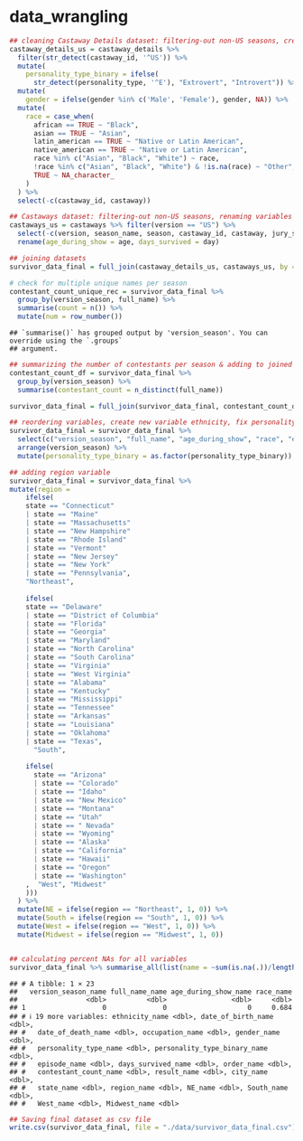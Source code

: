data_wrangling
================

``` r
## cleaning Castaway Details dataset: filtering-out non-US seasons, creating personality type variable
castaway_details_us = castaway_details %>% 
  filter(str_detect(castaway_id, '^US')) %>%
  mutate(
    personality_type_binary = ifelse(
      str_detect(personality_type, '^E'), "Extrovert", "Introvert")) %>%
  mutate(
    gender = ifelse(gender %in% c('Male', 'Female'), gender, NA)) %>% 
  mutate(
    race = case_when(
      african == TRUE ~ "Black",
      asian == TRUE ~ "Asian",
      latin_american == TRUE ~ "Native or Latin American",
      native_american == TRUE ~ "Native or Latin American",
      race %in% c("Asian", "Black", "White") ~ race,
      !race %in% c("Asian", "Black", "White") & !is.na(race) ~ "Other",
      TRUE ~ NA_character_
    )
  ) %>% 
  select(-c(castaway_id, castaway))

## Castaways dataset: filtering-out non-US seasons, renaming variables
castaways_us = castaways %>% filter(version == "US") %>%
  select(-c(version, season_name, season, castaway_id, castaway, jury_status, original_tribe)) %>%
  rename(age_during_show = age, days_survived = day)

## joining datasets
survivor_data_final = full_join(castaway_details_us, castaways_us, by = "full_name")

# check for multiple unique names per season
contestant_count_unique_rec = survivor_data_final %>%
  group_by(version_season, full_name) %>%
  summarise(count = n()) %>%
  mutate(num = row_number())
```

    ## `summarise()` has grouped output by 'version_season'. You can override using the `.groups`
    ## argument.

``` r
## summarizing the number of contestants per season & adding to joined dataset
contestant_count_df = survivor_data_final %>%
  group_by(version_season) %>%
  summarise(contestant_count = n_distinct(full_name))

survivor_data_final = full_join(survivor_data_final, contestant_count_df, by = "version_season")

## reordering variables, create new variable ethnicity, fix personality type variable
survivor_data_final = survivor_data_final %>%
  select(c("version_season", "full_name", "age_during_show", "race", "ethnicity", "date_of_birth", "date_of_death", "occupation", "gender", "ethnicity", "personality_type", "personality_type_binary", "episode", "days_survived", "order", "contestant_count", "result", "city", "state")) %>% 
  arrange(version_season) %>%
  mutate(personality_type_binary = as.factor(personality_type_binary))

## adding region variable
survivor_data_final = survivor_data_final %>%
mutate(region = 
    ifelse(
    state == "Connecticut" 
    | state == "Maine" 
    | state == "Massachusetts" 
    | state == "New Hampshire"
    | state == "Rhode Island"
    | state == "Vermont" 
    | state == "New Jersey" 
    | state == "New York" 
    | state == "Pennsylvania", 
    "Northeast",
    
    ifelse(
    state == "Delaware" 
    | state == "District of Columbia" 
    | state == "Florida" 
    | state == "Georgia" 
    | state == "Maryland" 
    | state == "North Carolina"
    | state == "South Carolina" 
    | state == "Virginia"
    | state == "West Virginia" 
    | state == "Alabama"
    | state == "Kentucky" 
    | state == "Mississippi"
    | state == "Tennessee" 
    | state == "Arkansas" 
    | state == "Louisiana" 
    | state == "Oklahoma" 
    | state == "Texas", 
      "South", 
      
    ifelse(
      state == "Arizona"
      | state == "Colorado"
      | state == "Idaho"
      | state == "New Mexico"
      | state == "Montana"
      | state == "Utah" 
      | state == " Nevada"
      | state == "Wyoming"
      | state == "Alaska"
      | state == "California"
      | state == "Hawaii"
      | state == "Oregon"
      | state == "Washington"
    ,  "West", "Midwest"
    )))
  ) %>%
  mutate(NE = ifelse(region == "Northeast", 1, 0)) %>%
  mutate(South = ifelse(region == "South", 1, 0)) %>%
  mutate(West = ifelse(region == "West", 1, 0)) %>%
  mutate(Midwest = ifelse(region == "Midwest", 1, 0))


## calculating percent NAs for all variables
survivor_data_final %>% summarise_all(list(name = ~sum(is.na(.))/length(.)))
```

    ## # A tibble: 1 × 23
    ##   version_season_name full_name_name age_during_show_name race_name
    ##                 <dbl>          <dbl>                <dbl>     <dbl>
    ## 1                   0              0                    0     0.684
    ## # ℹ 19 more variables: ethnicity_name <dbl>, date_of_birth_name <dbl>,
    ## #   date_of_death_name <dbl>, occupation_name <dbl>, gender_name <dbl>,
    ## #   personality_type_name <dbl>, personality_type_binary_name <dbl>,
    ## #   episode_name <dbl>, days_survived_name <dbl>, order_name <dbl>,
    ## #   contestant_count_name <dbl>, result_name <dbl>, city_name <dbl>,
    ## #   state_name <dbl>, region_name <dbl>, NE_name <dbl>, South_name <dbl>,
    ## #   West_name <dbl>, Midwest_name <dbl>

``` r
## Saving final dataset as csv file
write.csv(survivor_data_final, file = "./data/survivor_data_final.csv")
```
